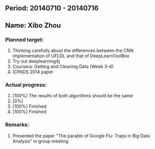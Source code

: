 ## Period: 20140710 - 20140716
## Name: Xibo Zhou

### Planned target:
1. Thinking carefully about the differences between the CNN implementation
   of UFLDL and that of DeepLearnToolBox
2. Try out deeplearning4j
3. Coursera: Getting and Cleaning Data (Week 3-4)
4. ICPADS 2014 paper

### Actual progress:
1. [100%] The results of both algorithms should be the same
2. [0%]
3. [100%] Finished
4. [100%] Finished

### Remarks:
1. Presented the paper "The parable of Google Flu: Traps in Big Data Analysis" in group meeting
